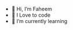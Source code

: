 - 👋 Hi, I’m Faheem
- 👀 I Love to code
- 🌱 I’m currently learning
<!---
famuu/famuu is a ✨ special ✨ repository because its `README.md` (this file) appears on your GitHub profile.
You can click the Preview link to take a look at your changes.
--->
